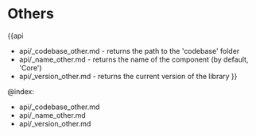 Others
=======

{{api
- api/_codebase_other.md - returns the path to the 'codebase' folder
- api/_name_other.md - returns the name of the component (by default, 'Core')
- api/_version_other.md - returns the current version of the library
}}

@index:
- api/_codebase_other.md
- api/_name_other.md
- api/_version_other.md



